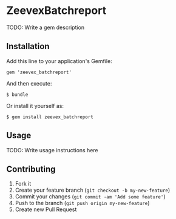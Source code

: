# ZeevexBatchreport

TODO: Write a gem description

## Installation

Add this line to your application's Gemfile:

    gem 'zeevex_batchreport'

And then execute:

    $ bundle

Or install it yourself as:

    $ gem install zeevex_batchreport

## Usage

TODO: Write usage instructions here

## Contributing

1. Fork it
2. Create your feature branch (`git checkout -b my-new-feature`)
3. Commit your changes (`git commit -am 'Add some feature'`)
4. Push to the branch (`git push origin my-new-feature`)
5. Create new Pull Request
